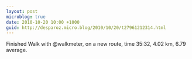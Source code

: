 ```yaml
---
layout: post
microblog: true
date: 2010-10-20 10:00 +1000
guid: http://desparoz.micro.blog/2010/10/20/t27961212314.html
---
```

Finished Walk with @walkmeter, on a new route, time 35:32, 4.02 km, 6.79 average.
